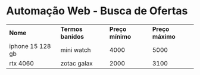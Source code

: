 # Automação Web - Busca de Ofertas

<table>
 <tr><td><b>Nome</b></td><td><b>Termos banidos</b></td><td><b>Preço mínimo</b></td><td><b>Preço máximo</b></td></tr>
 <tr><td>iphone 15 128 gb</td><td>mini watch</td><td>4000</td><td>5000</td></tr>
 <tr><td>rtx 4060</td><td>zotac galax</td><td>2000</td><td>3100</td></tr>
</table>
